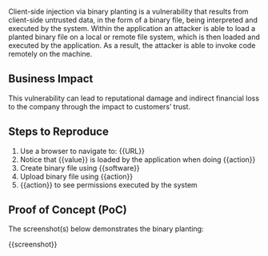Client-side injection via binary planting is a vulnerability that results from client-side untrusted data, in the form of a binary file, being interpreted and executed by the system. Within the application an attacker is able to load a planted binary file on a local or remote file system, which is then loaded and executed by the application. As a result, the attacker is able to invoke code remotely on the machine.

## Business Impact

This vulnerability can lead to reputational damage and indirect financial loss to the company through the impact to customers’ trust.

## Steps to Reproduce

1. Use a browser to navigate to: {{URL}}
1. Notice that {{value}} is loaded by the application when doing {{action}}
1. Create binary file using {{software}}
1. Upload binary file using {{action}}
1. {{action}} to see permissions executed by the system

## Proof of Concept (PoC)

The screenshot(s) below demonstrates the binary planting:

{{screenshot}}

